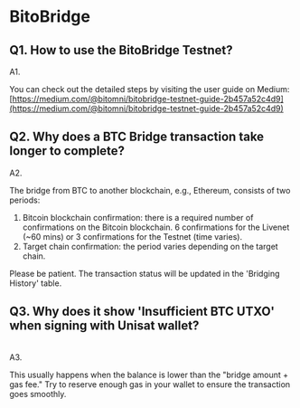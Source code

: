 # BitoBridge

## Q1. How to use the BitoBridge Testnet?

A1.

You can check out the detailed steps by visiting the user guide on Medium: [https://medium.com/@bitomni/bitobridge-testnet-guide-2b457a52c4d9](https://medium.com/@bitomni/bitobridge-testnet-guide-2b457a52c4d9)

## Q2. Why does a BTC Bridge transaction take longer to complete?

A2.

The bridge from BTC to another blockchain, e.g., Ethereum, consists of two periods:

1. Bitcoin blockchain confirmation: there is a required number of confirmations on the Bitcoin blockchain. 6 confirmations for the Livenet (\~60 mins) or 3 confirmations for the Testnet (time varies).
2. Target chain confirmation: the period varies depending on the target chain.

Please be patient. The transaction status will be updated in the 'Bridging History' table.

## Q3. Why does it show 'Insufficient BTC UTXO' when signing with Unisat wallet?

\
A3.

This usually happens when the balance is lower than the "bridge amount + gas fee." Try to reserve enough gas in your wallet to ensure the transaction goes smoothly.

